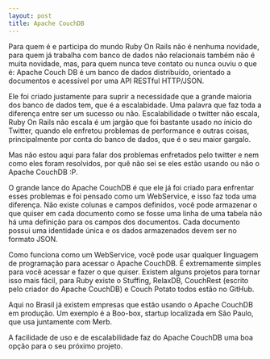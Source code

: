 ```yaml
---
layout: post
title: Apache CouchDB
---
```


Para quem é e participa do mundo Ruby On Rails não é nenhuma novidade, para quem já trabalha com banco de dados não relacionais também não é muita novidade, mas, para quem nunca teve contato ou nunca ouviu o que é: Apache Couch DB é um banco de dados distribuído, orientado a documentos e acessível por uma API RESTful HTTP/JSON.

Ele foi criado justamente para suprir a necessidade que a grande maioria dos banco de dados tem, que é a escalabidade. Uma palavra que faz toda a diferença entre ser um sucesso ou não. Escalabilidade o twitter não escala, Ruby On Rails não escala é um jargão que foi bastante usado no ínicio do Twitter, quando ele enfretou problemas de performance e outras coisas, principalmente por conta do banco de dados, que é o seu maior gargalo.

Mas não estou aqui para falar dos problemas enfretados pelo twitter e nem como eles foram resolvidos, por quê não sei se eles estão usando ou não o Apache CouchDB :P.

O grande lance do Apache CouchDB é que ele já foi criado para enfrentar esses problemas e foi pensado como um WebService, e isso faz toda uma diferença. Não existe colunas e campos definidos, você pode armazenar o que quiser em cada documento como se fosse uma linha de uma tabela não há uma definição para os campos dos documentos. Cada documento possui uma identidade única e os dados armazenados devem ser no formato JSON.

Como funciona como um WebService, você pode usar qualquer linguagem de programação para acessar o Apache CouchDB. É extremamente simples para você acessar e fazer o que quiser. Existem alguns projetos para tornar isso mais fácil, para Ruby existe o Stuffing, RelaxDB, CouchRest (escrito pelo criador do Apache CouchDB) e Couch Potato todos estão no GitHub.

Aqui no Brasil já existem empresas que estão usando o Apache CouchDB em produção. Um exemplo é a Boo-box, startup localizada em São Paulo, que usa juntamente com Merb.

A facilidade de uso e de escalabilidade faz do Apache CouchDB uma boa opção para o seu próximo projeto.
